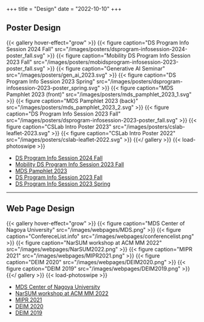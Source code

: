 +++
title = "Design"
date = "2022-10-10"
+++

## Poster Design

{{< gallery hover-effect="grow" >}}
	{{< figure caption="DS Program Info Session 2024 Fall" src="/images/posters/dsprogram-infosession-2024-poster_fall.svg" >}}
	{{< figure caption="Mobility DS Program Info Session 2023 Fall" src="/images/posters/mobidsprogram-infosession-2023-poster_fall.svg" >}}
	{{< figure caption="Generative AI Seminar" src="/images/posters/gen_ai_2023.svg" >}}
	{{< figure caption="DS Program Info Session 2023 Spring" src="/images/posters/dsprogram-infosession-2023-poster_spring.svg" >}}
	{{< figure caption="MDS Pamphlet 2023 (front)" src="/images/posters/mds_pamphlet_2023_1.svg" >}}
	{{< figure caption="MDS Pamphlet 2023 (back)" src="/images/posters/mds_pamphlet_2023_2.svg" >}}
	{{< figure caption="DS Program Info Session 2023 Fall" src="/images/posters/dsprogram-infosession-2023-poster_fall.svg" >}}
	{{< figure caption="CSLab Intro Poster 2023" src="/images/posters/cslab-leaflet-2023.svg" >}}
	{{< figure caption="CSLab Intro Poster 2022" src="/images/posters/cslab-leaflet-2022.svg" >}}
{{</ gallery >}}
{{< load-photoswipe >}}

- [DS Program Info Session 2024 Fall](https://www.mds.nagoya-u.ac.jp/info-session/2024-autumn)
- [Mobility DS Program Info Session 2023 Fall](https://www.mds.nagoya-u.ac.jp/info-session/2023-mobi)
- [MDS Pamphlet 2023](https://www.mds.nagoya-u.ac.jp/ds-program)
- [DS Program Info Session 2023 Fall](https://www.mds.nagoya-u.ac.jp/info-session/2022-11-30)
- [DS Program Info Session 2023 Spring](https://www.mds.nagoya-u.ac.jp/info-session/2023-04-10)

----

## Web Page Design

{{< gallery hover-effect="grow" >}}
	{{< figure caption="MDS Center of Nagoya University" src="/images/webpages/MDS.png" >}}
	{{< figure caption="ConfereceList.info" src="/images/webpages/conferencelist.png" >}}
	{{< figure caption="NarSUM workshop at ACM MM 2022" src="/images/webpages/NarSUM2022.png" >}}
	{{< figure caption="MIPR 2021" src="/images/webpages/MIPR2021.png" >}}
	{{< figure caption="DEIM 2020" src="/images/webpages/DEIM2020.png" >}}
	{{< figure caption="DEIM 2019" src="/images/webpages/DEIM2019.png" >}}
{{</ gallery >}}
{{< load-photoswipe >}}

- [MDS Center of Nagoya University](https://www.mds.nagoya-u.ac.jp/)
- [NarSUM workshop at ACM MM 2022](https://www.narsum.cf/)
- [MIPR 2021](https://mipr2021.org/)
- [DEIM 2020](https://db-event.jpn.org/deim2020/)
- [DEIM 2019](https://db-event.jpn.org/deim2019/)


